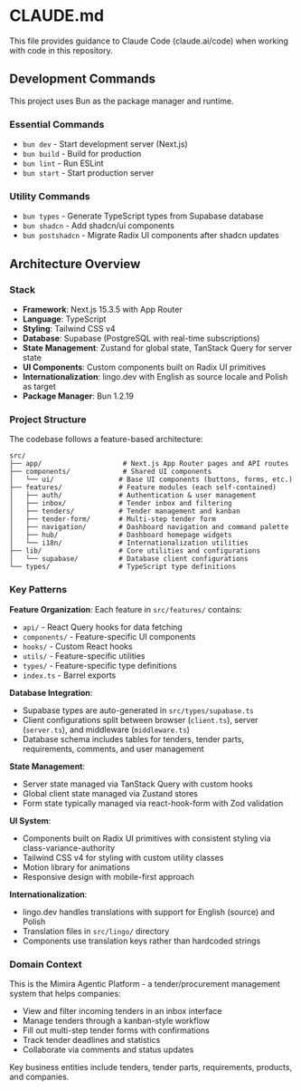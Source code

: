 # CLAUDE.md

This file provides guidance to Claude Code (claude.ai/code) when working with code in this repository.

## Development Commands

This project uses Bun as the package manager and runtime.

### Essential Commands
- `bun dev` - Start development server (Next.js)
- `bun build` - Build for production  
- `bun lint` - Run ESLint
- `bun start` - Start production server

### Utility Commands
- `bun types` - Generate TypeScript types from Supabase database
- `bun shadcn` - Add shadcn/ui components
- `bun postshadcn` - Migrate Radix UI components after shadcn updates

## Architecture Overview

### Stack
- **Framework**: Next.js 15.3.5 with App Router
- **Language**: TypeScript
- **Styling**: Tailwind CSS v4
- **Database**: Supabase (PostgreSQL with real-time subscriptions)
- **State Management**: Zustand for global state, TanStack Query for server state
- **UI Components**: Custom components built on Radix UI primitives
- **Internationalization**: lingo.dev with English as source locale and Polish as target
- **Package Manager**: Bun 1.2.19

### Project Structure
The codebase follows a feature-based architecture:

```
src/
├── app/                    # Next.js App Router pages and API routes
├── components/             # Shared UI components 
│   └── ui/                # Base UI components (buttons, forms, etc.)
├── features/              # Feature modules (each self-contained)
│   ├── auth/              # Authentication & user management
│   ├── inbox/             # Tender inbox and filtering
│   ├── tenders/           # Tender management and kanban
│   ├── tender-form/       # Multi-step tender form
│   ├── navigation/        # Dashboard navigation and command palette
│   ├── hub/               # Dashboard homepage widgets
│   └── i18n/              # Internationalization utilities
├── lib/                   # Core utilities and configurations
│   └── supabase/          # Database client configurations
└── types/                 # TypeScript type definitions
```

### Key Patterns

**Feature Organization**: Each feature in `src/features/` contains:
- `api/` - React Query hooks for data fetching  
- `components/` - Feature-specific UI components
- `hooks/` - Custom React hooks
- `utils/` - Feature-specific utilities
- `types/` - Feature-specific type definitions
- `index.ts` - Barrel exports

**Database Integration**: 
- Supabase types are auto-generated in `src/types/supabase.ts`
- Client configurations split between browser (`client.ts`), server (`server.ts`), and middleware (`middleware.ts`)
- Database schema includes tables for tenders, tender parts, requirements, comments, and user management

**State Management**:
- Server state managed via TanStack Query with custom hooks
- Global client state managed via Zustand stores
- Form state typically managed via react-hook-form with Zod validation

**UI System**:
- Components built on Radix UI primitives with consistent styling via class-variance-authority
- Tailwind CSS v4 for styling with custom utility classes
- Motion library for animations
- Responsive design with mobile-first approach

**Internationalization**:
- lingo.dev handles translations with support for English (source) and Polish
- Translation files in `src/lingo/` directory
- Components use translation keys rather than hardcoded strings

### Domain Context
This is the Mimira Agentic Platform - a tender/procurement management system that helps companies:
- View and filter incoming tenders in an inbox interface
- Manage tenders through a kanban-style workflow
- Fill out multi-step tender forms with confirmations
- Track tender deadlines and statistics
- Collaborate via comments and status updates

Key business entities include tenders, tender parts, requirements, products, and companies.